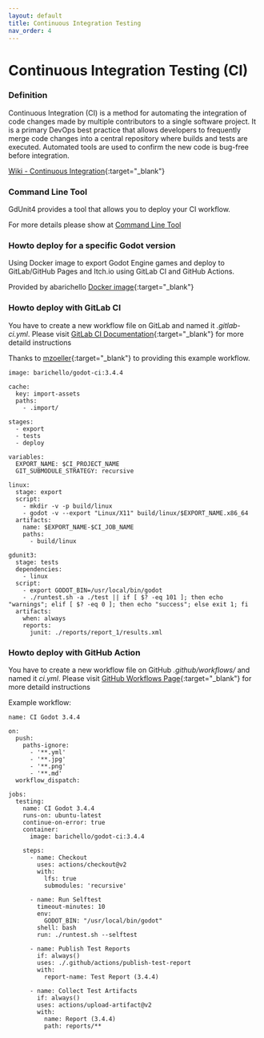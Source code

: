 ```yaml
---
layout: default
title: Continuous Integration Testing
nav_order: 4
---
```


# Continuous Integration Testing (CI)

### Definition
Continuous Integration (CI) is a method for automating the integration of code changes made by multiple contributors to a single software project. It is a primary DevOps best practice that allows developers to frequently merge code changes into a central repository where builds and tests are executed. Automated tools are used to confirm the new code is bug-free before integration.

[Wiki - Continuous Integration](https://en.wikipedia.org/wiki/Continuous_integration){:target="_blank"}


### Command Line Tool
GdUnit4 provides a tool that allows you to deploy your CI  workflow.

For more details please show at [Command Line Tool](/gdUnit4/advanced_testing/cmd)

### Howto deploy for a specific Godot version
Using Docker image to export Godot Engine games and deploy to GitLab/GitHub Pages and Itch.io using GitLab CI and GitHub Actions.

Provided by abarichello [Docker image](https://github.com/abarichello/godot-ci){:target="_blank"}


### Howto deploy with GitLab CI 
You have to create a new workflow file on GitLab and named it *\.gitlab-ci\.yml*. Please visit [GitLab CI Documentation](https://docs.gitlab.com/ee/ci/yaml/gitlab_ci_yaml.html){:target="_blank"} for more detaild instructions

Thanks to [mzoeller](https://github.com/mzoeller){:target="_blank"} to providing this example workflow.
```
image: barichello/godot-ci:3.4.4

cache:
  key: import-assets
  paths:
    - .import/

stages:
  - export
  - tests
  - deploy

variables:
  EXPORT_NAME: $CI_PROJECT_NAME
  GIT_SUBMODULE_STRATEGY: recursive

linux:
  stage: export
  script:
    - mkdir -v -p build/linux
    - godot -v --export "Linux/X11" build/linux/$EXPORT_NAME.x86_64
  artifacts:
    name: $EXPORT_NAME-$CI_JOB_NAME
    paths:
      - build/linux

gdunit3:
  stage: tests
  dependencies:
    - linux
  script:
    - export GODOT_BIN=/usr/local/bin/godot
    - ./runtest.sh -a ./test || if [ $? -eq 101 ]; then echo "warnings"; elif [ $? -eq 0 ]; then echo "success"; else exit 1; fi
  artifacts:
    when: always
    reports:
      junit: ./reports/report_1/results.xml
```

### Howto deploy with GitHub Action
You have to create a new workflow file on GitHub *\.github/workflows/* and named it *ci\.yml*. Please visit [GitHub Workflows Page](https://docs.github.com/en/actions/using-workflows){:target="_blank"} for more detaild instructions

Example workflow:
```
name: CI Godot 3.4.4

on:
  push:
    paths-ignore:
      - '**.yml'
      - '**.jpg'
      - '**.png'
      - '**.md'
  workflow_dispatch:

jobs:
  testing:
    name: CI Godot 3.4.4
    runs-on: ubuntu-latest
    continue-on-error: true
    container:
      image: barichello/godot-ci:3.4.4

    steps:
      - name: Checkout
        uses: actions/checkout@v2
        with:
          lfs: true
          submodules: 'recursive'

      - name: Run Selftest
        timeout-minutes: 10
        env:
          GODOT_BIN: "/usr/local/bin/godot"
        shell: bash
        run: ./runtest.sh --selftest

      - name: Publish Test Reports
        if: always()
        uses: ./.github/actions/publish-test-report
        with:
          report-name: Test Report (3.4.4)

      - name: Collect Test Artifacts
        if: always()
        uses: actions/upload-artifact@v2
        with:
          name: Report (3.4.4)
          path: reports/**
```